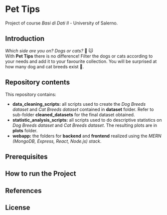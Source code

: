 # Pet Tips

Project of course *Basi di Dati II* - University of Salerno.

## Introduction
*Which side are you on? Dogs or cats?* :dog: :cat:  
With **Pet Tips** there is no difference! Filter the dogs or cats according to your needs and add it to your favourite collection. You will be surprised at how many dog and cat breeds exist :eyes:.

## Repository contents
This repository contains:
+ **data_cleaning_scripts:** all scripts used to create the *Dog Breeds dataset* and *Cat Breeds dataset* contained in **dataset** folder. Refer to sub-folder **cleaned_datasets** for the final dataset obtained. 
+ **statistic_analysis_scripts:** all scripts used to do descriptive statistics on *Dog Breeds dataset* and *Cat Breeds dataset*. The resulting plots are in **plots** folder.
+ **webapp:** the folders for **backend** and **frontend** realized using the *MERN (MongoDB, Express, React, Node.js) stack*.

## Prerequisites

## How to run the Project

## References

## License